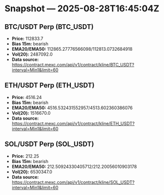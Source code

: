# Snapshot — 2025-08-28T16:45:04Z

## BTC/USDT Perp (BTC_USDT)
- **Price:** 112833.7
- **Bias 15m:** bearish
- **EMA20/EMA50:** 112865.27776566098/112813.0732684918
- **Vol(20):** 2487092.0
- **Data source:** https://contract.mexc.com/api/v1/contract/kline/BTC_USDT?interval=Min1&limit=60

## ETH/USDT Perp (ETH_USDT)
- **Price:** 4516.24
- **Bias 15m:** bearish
- **EMA20/EMA50:** 4516.532431552957/4513.602360386076
- **Vol(20):** 1516670.0
- **Data source:** https://contract.mexc.com/api/v1/contract/kline/ETH_USDT?interval=Min1&limit=60

## SOL/USDT Perp (SOL_USDT)
- **Price:** 212.25
- **Bias 15m:** bearish
- **EMA20/EMA50:** 212.50924330405712/212.20056010903178
- **Vol(20):** 6530347.0
- **Data source:** https://contract.mexc.com/api/v1/contract/kline/SOL_USDT?interval=Min1&limit=60
